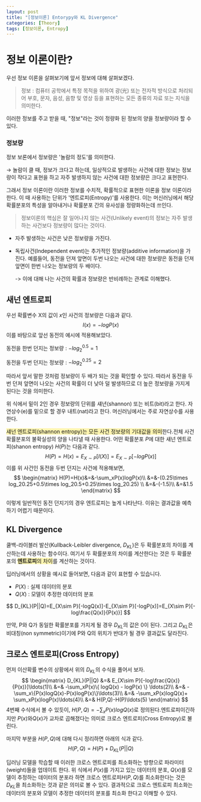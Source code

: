 ```yaml
---
layout: post
title: "[정보이론] Entorypy와 KL Divergence"
categories: [Theory]
tags: [정보이론, Entropy]
---
```



# 정보 이론이란?

우선 정보 이론을 살펴보기에 앞서 정보에 대해 살펴보겠다.
> 정보 : 컴퓨터 공학에서 특정 목적을 위하여 광(光) 또는 전자적 방식으로 처리되어 부호, 문자, 음성, 음향 및 영상 등을 표현하는 모든 종류의 자료 또는 지식을 의미한다.

이러한 정보를 주고 받을 때, "정보"라는 것이 정량화 된 정보의 양을 정보량이라 할 수 있다.

### 정보량
정보 보론에서 정보량은 '놀람의 정도'를 의미한다. 

$\to$ 놀람이 클 때, 정보가 크다고 하는데, 일상적으로 발생하는 사건에 대한 정보는 정보량이 작다고 표현을 하고 자주 발생하지 않는 사건에 대한 정보량은 크다고 표현한다.

그래서 정보 이론이란 이러한 정보를 수치적, 확률적으로 표현한 이론을 정보 이론이라 한다.
이 때 사용하는 단위가 '엔트로피(Entropy)'를 사용한다.
이는 머신러닝에서 해당 확률분포의 특성을 알아내거나 확률분포 간의 유사성을 정량화하는데 쓰인다.

>정보이론의 핵심은 잘 일어나지 않는 사건(Unlikely event)의 정보는 자주 발생하는 사건보다 정보량이 많다는 것이다. 

- 자주 발생하는 사건은 낮은 정보량을 가진다.
- 독립사건(Independent event)는 추가적인 정보량(additive information)을 가진다. 예를들어, 동전을 던져 앞면이 두번 나오는 사건에 대한 정보량은 동전을 던져 앞면이 한번 나오는 정보량의 두 배이다.

    -> 이에 대해 나는 사건의 확률과 정보량은 반비례하는 관계로 이해했다.


## 새넌 엔트로피
우선 확률변수 X의 값이 $x$인 사건의 정보량은 다음과 같다.
$$
I(x) = -logP(x)
$$
이를 바탕으로 앞선 동전의 예시에 적용해보았다.

동전을 한번 던지는 정보량 : $-log_2^{0.5}=1$

동전을 두번 던지는 정보량 : $-log_2^{0.25}=2$

따라서 앞서 말한 것처럼 정보량이 두 배가 되는 것을 확인할 수 있다. 따라서 동전을 두번 던져 앞면이 나오는 사건의 확률이 더 낮아 덜 발생하므로 더 높은 정보량을 가지게 된다는 것을 의미한다.

위 식에서 밑이 2인 경우 정보량의 단위를 섀년(shannon) 또는 비트(bit)라고 한다. 자연상수(e)를 밑으로 할 경우 내트(nat)라고 한다. 머신러닝에서는 주로 자연상수를 사용한다. 

<span style='background-color: #fff5b1'>섀넌 엔트로피(shannon entropy)는 모든 사건 정보량의 기대값을 의미</span>한다.전체 사건 확률분포의 불확실성의 양을 나타낼 때 사용한다. 어떤 확률분포 $P$에 대한 섀넌 엔트로피(shanon entropy) $H(P)$는 다음과 같다.
$$
H(P)=H(x)=E_{X\sim P}[I(X)]=E_{X\sim P}[-logP(x)]
$$
이를 위 사건인 동전을 두번 던지는 사건에 적용해보면,
$$
\begin{matrix}
H(P)=H(x)&=&-\sum_xP(x)logP(x)\\
         &=&-(0.25\times log_20.25+0.5\times log_20.5+0.25\times log_20.25) \\
         &=&-(-1.5)\\
         &=&1.5
\end{matrix}
$$

이렇게 일반적인 동전 던지기의 경우 엔트로피는 높게 나타난다. 이유는 결과값을 예측하기 어렵기 때문이다.

## KL Divergence
쿨백-라이블러 발산(Kullback-Leibler divergence, $D_{KL}$)은 두 확률분포의 차이를 계산하는데 사용하는 함수이다. 여기서 두 확률분포의 차이를 계산한다는 것은 두 확률분포의 <span style='background-color: #fff5b1'>**엔트로피**의 차이</span>를 계산하는 것이다.

딥러닝에서의 상황을 예시로 들어보면, 다음과 같이 표현할 수 있습니다.
- $P(X)$ : 실제 데이터의 분포
- $Q(X)$ : 모델이 추정한 데이터의 분포

$$
D_{KL}(P||Q)=E_{X\sim P}[-logQ(x)]-E_{X\sim P}[-logP(x)]=E_{X\sim P}[-log\frac{Q(x)}{P(x)}]
$$

만약, P와 Q가 동일한 확률분포를 가지게 될 경우 $D_{KL}$의 값은 0이 된다. 그리고 $D_{KL}$은 비대칭(non symmetric)이기에 P와 Q의 위치가 반대가 될 경우 결과값도 달라진다.

## 크로스 엔트로피(Cross Entropy)
먼저 이산확률 변수의 상황에서 위의 $D_{KL}$의 수식을 풀어서 보자.
$$
\begin{matrix}
D_{KL}(P||Q) &=& E_{X\sim P}[-log\frac{Q(x)}{P(x)}]\ldots(1)\\
       &=& -\sum_xP(x)\{ logQ(x) - logP(x) \} \ldots(2)\\
       &=& -\sum_x\{P(x)logQ(x)-P(x)logP(x)\}\ldots(3)\\
       &=& -\sum_xP(x)logQ(x)+ \sum_xP(x)logP(x)\ldots(4)\\
       &=& H(P,Q)-H(P)\ldots(5)
\end{matrix}
$$
4번째 수식에서 볼 수 있듯이, $H(P,Q) = -\sum_xP(x)logQ(x)$로 정의된다.엔트로피이긴하지만 $P(x)$와$Q(x)$가 교차로 곱해졌다는 의미로 크로스 엔트로피(Cross Entropy)로 불린다.

마지막 부분을 $H(P,Q)$에 대해 다시 정리하면 아래의 식과 같다.
$$
H(P,Q)=H(P)+D_{KL}(P||Q)
$$

딥러닝 모델을 학습할 때 이러한 크로스 엔트로피를 최소화하는 방향으로 파라미터(weight)들을 업데이트 한다. 위 식에서 $P(x)$를 가지고 있는 데이터의 분포, $Q(x)$를 모델이 추정하는 데이터의 분포라 하면 크로스 엔트로피$H(P,Q)$를 최소화한다는 것은 $D_{KL}$을 최소화하는 것과 같은 의미로 볼 수 있다. 결과적으로 크로스 엔트로피 최소화는 데이터의 분포와 모델이 추정한 데이터의 분포를 최소화 한다고 이해할 수 있다.
